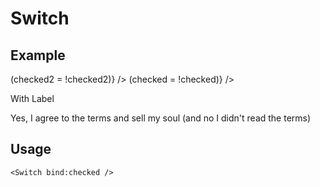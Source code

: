 <script>
	import { Subheading } from '$lib/components/base/heading';
	import { Switch } from '$lib/components/base/switch';
	import { Label } from '$lib/components/base/label';
	import { Text } from '$lib/components/base/text';

	let checked = $state(false);

	let checked2 = $state(true);
</script>

# Switch

## Example

<div class="flex flex-col gap-2">
	<Switch bind:checked onCheckedChange={() => (checked2 = !checked2)} />
	<Switch bind:checked={checked2} onCheckedChange={() => (checked = !checked)} />
	<Switch disabled />
</div>

<Text class="mt-4 mb-2">With Label</Text>
<div class="flex items-center space-x-2">
	<Switch id="terms-switch" aria-labelledby="terms-switch-label" />
	<Label
		id="terms-switch-label"
		for="terms-switch"
		class="text-sm leading-none font-medium peer-disabled:cursor-not-allowed peer-disabled:opacity-70"
	>
		Yes, I agree to the terms and sell my soul (and no I didn't read the terms)
	</Label>
</div>

## Usage

```svelte
<Switch bind:checked />
```